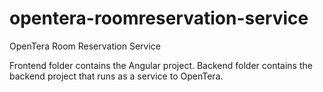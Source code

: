 # opentera-roomreservation-service
OpenTera Room Reservation Service

Frontend folder contains the Angular project.
Backend folder contains the backend project that runs as a service to OpenTera.
